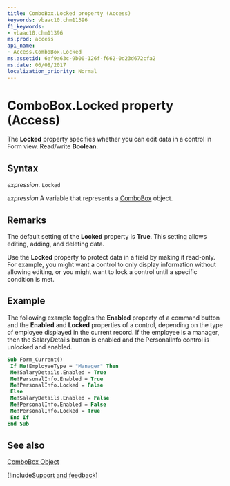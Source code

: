 ```yaml
---
title: ComboBox.Locked property (Access)
keywords: vbaac10.chm11396
f1_keywords:
- vbaac10.chm11396
ms.prod: access
api_name:
- Access.ComboBox.Locked
ms.assetid: 6ef9a63c-9b00-126f-f662-0d23d672cfa2
ms.date: 06/08/2017
localization_priority: Normal
---
```



# ComboBox.Locked property (Access)

The  **Locked** property specifies whether you can edit data in a control in Form view. Read/write **Boolean**.


## Syntax

_expression_. `Locked`

_expression_ A variable that represents a [ComboBox](Access.ComboBox.md) object.


## Remarks

The default setting of the  **Locked** property is **True**. This setting allows editing, adding, and deleting data.

Use the  **Locked** property to protect data in a field by making it read-only. For example, you might want a control to only display information without allowing editing, or you might want to lock a control until a specific condition is met.


## Example

The following example toggles the  **Enabled** property of a command button and the **Enabled** and **Locked** properties of a control, depending on the type of employee displayed in the current record. If the employee is a manager, then the SalaryDetails button is enabled and the PersonalInfo control is unlocked and enabled.


```vb
Sub Form_Current() 
 If Me!EmployeeType = "Manager" Then 
 Me!SalaryDetails.Enabled = True 
 Me!PersonalInfo.Enabled = True 
 Me!PersonalInfo.Locked = False 
 Else 
 Me!SalaryDetails.Enabled = False 
 Me!PersonalInfo.Enabled = False 
 Me!PersonalInfo.Locked = True 
 End If 
End Sub
```


## See also


[ComboBox Object](Access.ComboBox.md)

[!include[Support and feedback](~/includes/feedback-boilerplate.md)]